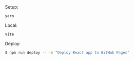 Setup:

```bash
yarn
```

Local:

```bash
vite
```

Deploy:

```bash
$ npm run deploy -- -m "Deploy React app to GitHub Pages"
```